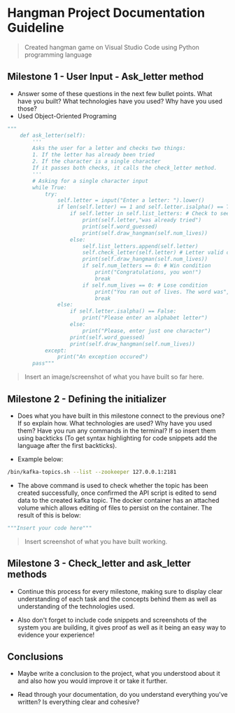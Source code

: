 # Hangman Project Documentation Guideline

> Created hangman game on Visual Studio Code using Python programming language

## Milestone 1 - User Input - Ask_letter method

- Answer some of these questions in the next few bullet points. What have you built? What technologies have you used? Why have you used those?
- Used Object-Oriented Programing 
  
```python
"""
    def ask_letter(self):
        '''
        Asks the user for a letter and checks two things:
        1. If the letter has already been tried
        2. If the character is a single character
        If it passes both checks, it calls the check_letter method.
        '''
        # Asking for a single character input
        while True:
            try:
                self.letter = input("Enter a letter: ").lower()
                if len(self.letter) == 1 and self.letter.isalpha() == True:
                    if self.letter in self.list_letters: # Check to see if the same letter has entered.
                        print(self.letter,"was already tried")
                        print(self.word_guessed)
                        print(self.draw_hangman(self.num_lives))           
                    else:
                        self.list_letters.append(self.letter)
                        self.check_letter(self.letter) # Letter valid calls check_letter
                        print(self.draw_hangman(self.num_lives))
                        if self.num_letters == 0: # Win condition
                            print("Congratulations, you won!")
                            break
                        if self.num_lives == 0: # Lose condition
                            print("You ran out of lives. The word was",self.word)
                            break
                else:            
                    if self.letter.isalpha() == False:
                        print("Please enter an alphabet letter")
                    else:
                        print("Please, enter just one character")
                    print(self.word_guessed)
                    print(self.draw_hangman(self.num_lives))
            except:
                print("An exception occured")
        pass"""
```

> Insert an image/screenshot of what you have built so far here.

## Milestone 2 - Defining the initializer

- Does what you have built in this milestone connect to the previous one? If so explain how. What technologies are used? Why have you used them? Have you run any commands in the terminal? If so insert them using backticks (To get syntax highlighting for code snippets add the language after the first backticks).

- Example below:

```bash
/bin/kafka-topics.sh --list --zookeeper 127.0.0.1:2181
```

- The above command is used to check whether the topic has been created successfully, once confirmed the API script is edited to send data to the created kafka topic. The docker container has an attached volume which allows editing of files to persist on the container. The result of this is below:

```python
"""Insert your code here"""
```

> Insert screenshot of what you have built working.

## Milestone 3 - Check_letter and ask_letter methods

- Continue this process for every milestone, making sure to display clear understanding of each task and the concepts behind them as well as understanding of the technologies used.

- Also don't forget to include code snippets and screenshots of the system you are building, it gives proof as well as it being an easy way to evidence your experience!

## Conclusions

- Maybe write a conclusion to the project, what you understood about it and also how you would improve it or take it further.

- Read through your documentation, do you understand everything you've written? Is everything clear and cohesive?
